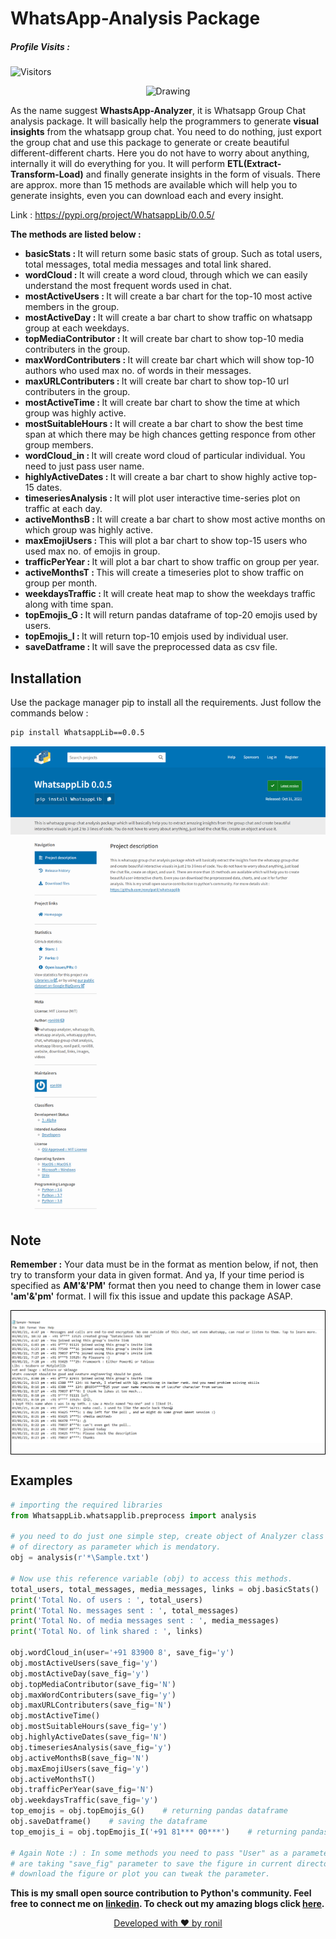 # WhatsApp-Analysis Package

##### Profile Visits :
![Visitors](https://visitor-badge.glitch.me/badge?page_id=ronylpatil.whatsapplib&left_color=lightgrey&right_color=brightgreen&left_text=visitors) 

<p align="center">
  <img class="center" src ="https://upload.wikimedia.org/wikipedia/commons/6/6b/WhatsApp.svg" alt="Drawing" style="width: 300px;">
</p>

As the name suggest <b>WhastsApp-Analyzer</b>, it is Whatsapp Group Chat analysis package. It will basically 
help the programmers to generate <b>visual insights</b> from the whatsapp group chat. You need to do nothing, just 
export the group chat and use this package to generate or create beautiful different-different charts.
Here you do not have to worry about anything, internally it will do everything for you. It will perform <b>ETL(Extract-Transform-Load)</b> and finally generate insights
in the form of visuals. There are approx. more than 15 methods are available which will help you to generate insights, even you can download each and every insight. 

Link : https://pypi.org/project/WhatsappLib/0.0.5/

<b>The methods are listed below :</b>
* <b>basicStats : </b> It will return some basic stats of group. Such as total users, total messages, total media messages and total link shared.
* <b>wordCloud : </b> It will create a word cloud, through which we can easily understand the most frequent words used in chat.
* <b>mostActiveUsers : </b> It will create a bar chart for the top-10 most active members in the group.
* <b>mostActiveDay : </b> It will create a bar chart to show traffic on whatsapp group at each weekdays.
* <b>topMediaContributor : </b> It will create bar chart to show top-10 media contributers in the group.
* <b>maxWordContributers : </b> It will create bar chart which will show top-10 authors who used max no. of words in their messages.
* <b>maxURLContributers : </b> It will create bar chart to show top-10 url contributers in the group.
* <b>mostActiveTime : </b> It will create bar chart to show the time at which group was highly active.
* <b>mostSuitableHours : </b> It will create a bar chart to show the best time span at which there may be high chances getting responce from other group members.
* <b>wordCloud_in : </b> It will create word cloud of particular individual. You need to just pass user name.
* <b>highlyActiveDates : </b> It will create a bar chart to show highly active top-15 dates.
* <b>timeseriesAnalysis : </b> It will plot user interactive time-series plot on traffic at each day.
* <b>activeMonthsB : </b> It will create a bar chart to show most active months on which group was highly active.
* <b>maxEmojiUsers : </b> This will plot a bar chart to show top-15 users who used max no. of emojis in group.
* <b>trafficPerYear : </b> It will plot a bar chart to show traffic on group per year.
* <b>activeMonthsT : </b> This will create a timeseries plot to show traffic on group per month.
* <b>weekdaysTraffic : </b> It will create heat map to show the weekdays traffic along with time span.
* <b>topEmojis_G : </b> It will return pandas dataframe of top-20 emojis used by users.
* <b>topEmojis_I : </b> It will return top-10 emjois used by individual user.
* <b>saveDatframe : </b> It will save the preprocessed data as csv file.

## Installation
Use the package manager pip to install all the requirements. Just follow the commands below :
```bash
pip install WhatsappLib==0.0.5
```

<p align="center">
  <img class="center" src ="whatsapplib.png" alt="Drawing" style="width: 1000px;">
</p>

## Note
<b>Remember :</b> Your data must be in the format as mention below, if not, then try to transform your data in given format. And ya, If your time period is specified as <b>AM'&'PM'</b> format then you need to change them in lower case <b>'am'&'pm'</b> format. I will fix this issue and update this package ASAP.
<div style="border: 1px solid black;"><center>
<p align="center">
  <img src="Image.png" title="hover text">
</p></div>
 

## Examples
```python
# importing the required libraries
from WhatsappLib.whatsapplib.preprocess import analysis

# you need to do just one simple step, create object of Analyzer class and pass location-
# of directory as parameter which is mendatory.
obj = analysis(r'*\Sample.txt')

# Now use this reference variable (obj) to access this methods.
total_users, total_messages, media_messages, links = obj.basicStats()      # it is returning 4 parameters
print('Total No. of users : ', total_users)
print('Total No. messages sent : ', total_messages)
print('Total No. of media messages sent : ', media_messages)
print('Total No. of link shared : ', links)

obj.wordCloud_in(user='+91 83900 8', save_fig='y')
obj.mostActiveUsers(save_fig='y')
obj.mostActiveDay(save_fig='y')
obj.topMediaContributor(save_fig='N')
obj.maxWordContributers(save_fig='y')
obj.maxURLContributers(save_fig='N')
obj.mostActiveTime()
obj.mostSuitableHours(save_fig='y')
obj.highlyActiveDates(save_fig='N')
obj.timeseriesAnalysis(save_fig='y')
obj.activeMonthsB(save_fig='N')
obj.maxEmojiUsers(save_fig='y')
obj.activeMonthsT()
obj.trafficPerYear(save_fig='N')
obj.weekdaysTraffic(save_fig='y')
top_emojis = obj.topEmojis_G()    # returning pandas dataframe
obj.saveDatframe()    # saving the dataframe
top_emojis_i = obj.topEmojis_I('+91 81*** 00***')    # returning pandas dataframe

# Again Note :) : In some methods you need to pass "User" as a parameter which is mandatory, some methods-
# are taking "save_fig" parameter to save the figure in current directory, which is optional, if you want to-
# download the figure or plot you can tweak the parameter.
```

<b>This is my small open source contribution to Python's community. Feel free to connect me on <a href="https://www.linkedin.com/in/ronylpatil/">linkedin</a>. To check out my amazing blogs click <a href="https://www.analyticsvidhya.com/blog/author/ronyl0080/">here</a>.</b>


<p align="center">
  <a href="https://www.linkedin.com/in/ronylpatil/">Developed with ❤ by ronil</a>
</p>
